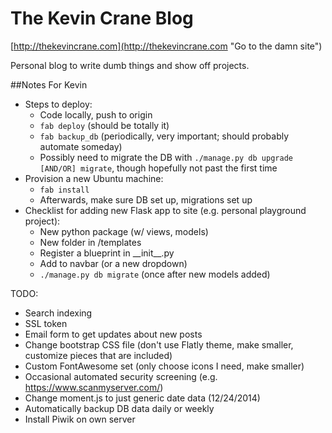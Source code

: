 The Kevin Crane Blog
====================

[http://thekevincrane.com](http://thekevincrane.com "Go to the damn site")

Personal blog to write dumb things and show off projects.

##Notes For Kevin

- Steps to deploy:
    - Code locally, push to origin
    - ``` fab deploy ``` (should be totally it)
    - ``` fab backup_db ``` (periodically, very important; should probably automate someday)
    - Possibly need to migrate the DB with ``` ./manage.py db upgrade [AND/OR] migrate ```, though hopefully not past the first time
- Provision a new Ubuntu machine:
    - ``` fab install ```
    - Afterwards, make sure DB set up, migrations set up
- Checklist for adding new Flask app to site (e.g. personal playground project):
    - New python package (w/ views, models)
    - New folder in /templates
    - Register a blueprint in \_\_init\_\_.py
    - Add to navbar (or a new dropdown)
    - ``` ./manage.py db migrate ``` (once after new models added)

TODO:
- Search indexing
- SSL token
- Email form to get updates about new posts
- Change bootstrap CSS file (don't use Flatly theme, make smaller, customize pieces that are included)
- Custom FontAwesome set (only choose icons I need, make smaller)
- Occasional automated security screening (e.g. https://www.scanmyserver.com/)
- Change moment.js to just generic date data (12/24/2014)
- Automatically backup DB data daily or weekly
- Install Piwik on own server

